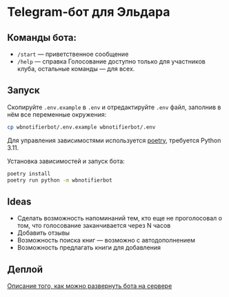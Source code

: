 # Telegram-бот для Эльдара

## Команды бота:

- `/start` — приветственное сообщение
- `/help` — справка
Голосование доступно только для участников клуба, остальные команды — для всех.

## Запуск

Скопируйте `.env.example` в `.env` и отредактируйте `.env` файл, заполнив в нём все переменные окружения:

```bash
cp wbnotifierbot/.env.example wbnotifierbot/.env
```

Для управления зависимостями используется [poetry](https://python-poetry.org/),
требуется Python 3.11.

Установка зависимостей и запуск бота:

```bash
poetry install
poetry run python -m wbnotifierbot
```

## Ideas

- Сделать возможность напоминаний тем, кто еще не проголосовал о том, что голосование заканчивается через N часов
- Добавить отзывы
- Возможность поиска книг — возможно с автодополнением
- Возможность предлагать книги для добавления

## Деплой

[Описание того, как можно развернуть бота на сервере](DEPLOY.md)
